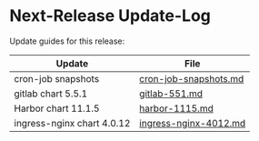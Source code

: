 # Next-Release Update-Log

Update guides for this release:

| Update                     | File                                             |
| -------------------------- | ------------------------------------------------ |
| cron-job snapshots         | [cron-job-snapshots.md](./cron-job-snapshots.md) |
| gitlab chart 5.5.1         | [gitlab-551.md](./gitlab-551.md)                 |
| Harbor chart 11.1.5        | [harbor-1115.md](./harbor-1115.md)               |
| ingress-nginx chart 4.0.12 | [ingress-nginx-4012.md](./ingress-nginx-4012.md) |
